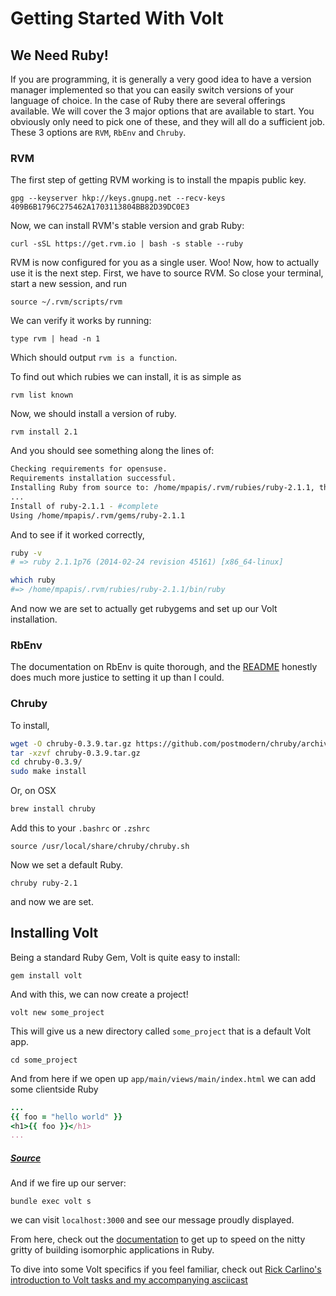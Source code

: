 # Getting Started With Volt

## We Need Ruby!

If you are programming, it is generally a very good idea to have a version manager implemented so
that you can easily switch versions of your language of choice. In the case of Ruby there are
several offerings available. We will cover the 3 major options that are available to start. You
obviously only need to pick one of these, and they will all do a sufficient job. These 3 options
are `RVM`, `RbEnv` and `Chruby`.

### RVM

The first step of getting RVM working is to install the mpapis public key.

`gpg --keyserver hkp://keys.gnupg.net --recv-keys 409B6B1796C275462A1703113804BB82D39DC0E3`

Now, we can install RVM's stable version and grab Ruby:

`curl -sSL https://get.rvm.io | bash -s stable --ruby`

RVM is now configured for you as a single user. Woo! Now, how to actually use it is the next step.
First, we have to source RVM. So close your terminal, start a new session, and run

`source ~/.rvm/scripts/rvm`

We can verify it works by running:

`type rvm | head -n 1`

Which should output `rvm is a function`.

To find out which rubies we can install, it is as simple as

`rvm list known`

Now, we should install a version of ruby.

`rvm install 2.1`

And you should see something along the lines of:

```BASH
Checking requirements for opensuse.
Requirements installation successful.
Installing Ruby from source to: /home/mpapis/.rvm/rubies/ruby-2.1.1, this may take a while depending on your cpu(s)...
...
Install of ruby-2.1.1 - #complete
Using /home/mpapis/.rvm/gems/ruby-2.1.1
```

And to see if it worked correctly,

```BASH
ruby -v
# => ruby 2.1.1p76 (2014-02-24 revision 45161) [x86_64-linux]

which ruby
#=> /home/mpapis/.rvm/rubies/ruby-2.1.1/bin/ruby
```

And now we are set to actually get rubygems and set up our Volt installation.

### RbEnv
The documentation on RbEnv is quite thorough, and the [README](https://github.com/sstephenson/rbenv) honestly does
much more justice to setting it up than I could.

### Chruby
To install,

```BASH
wget -O chruby-0.3.9.tar.gz https://github.com/postmodern/chruby/archive/v0.3.9.tar.gz
tar -xzvf chruby-0.3.9.tar.gz
cd chruby-0.3.9/
sudo make install
```

Or, on OSX

```BASH
brew install chruby
```

Add this to your `.bashrc` or `.zshrc`

`source /usr/local/share/chruby/chruby.sh`

Now we set a default Ruby.

`chruby ruby-2.1`

and now we are set.


## Installing Volt

Being a standard Ruby Gem, Volt is quite easy to install:

`gem install volt`

And with this, we can now create a project!

`volt new some_project`

This will give us a new directory called `some_project` that is a default Volt app.

`cd some_project`

And from here if we open up `app/main/views/main/index.html` we can add some clientside Ruby

```RUBY
...
{{ foo = "hello world" }}
<h1>{{ foo }}</h1>
...
```
##### [Source](https://github.com/ybur-yug/getting_started_with_volt/blob/master/some_project/app/main/views/main/index.html#L6)

And if we fire up our server:

`bundle exec volt s`

we can visit `localhost:3000` and see our message proudly displayed.

From here, check out the [documentation](http://docs.voltframework.com) to get up to speed on the
nitty gritty of building isomorphic applications in Ruby.

To dive into some Volt specifics if you feel familiar, check out [Rick Carlino's introduction to Volt tasks and my accompanying asciicast](https://github.com/ybur-yug/volt_task_example)

